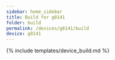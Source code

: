 ```yaml
---
sidebar: home_sidebar
title: Build for g8141
folder: build
permalink: /devices/g8141/build
device: g8141
---
```

{% include templates/device_build.md %}
